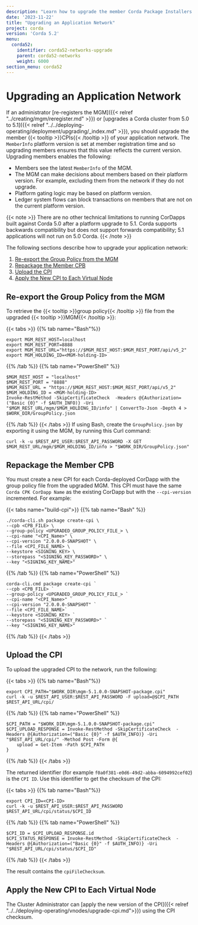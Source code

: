 ```yaml
---
description: "Learn how to upgrade the member Corda Package Installers (CPIs) of your application network if an administrator upgrades the Corda cluster from 5.0 to 5.1."
date: '2023-11-22'
title: "Upgrading an Application Network"
project: corda
version: 'Corda 5.2'
menu:
  corda52:
    identifier: corda52-networks-upgrade
    parent: corda52-networks
    weight: 6000
section_menu: corda52
---
```


# Upgrading an Application Network

If an administrator [re-registers the MGM]({{< relref "../creating/mgm/reregister.md" >}}) or [upgrades a Corda cluster from 5.0 to 5.1]({{< relref "../../deploying-operating/deployment/upgrading/_index.md" >}}), you should upgrade the member {{< tooltip >}}CPIs{{< /tooltip >}} of your application network. The `MemberInfo` platform version is set at member registration time and so upgrading members ensures that this value reflects the current version. Upgrading members enables the following:

* Members see the latest `MemberInfo` of the MGM.
* The MGM can make decisions about members based on their platform version. For example, excluding them from the network if they do not upgrade.
* Platform gating logic may be based on platform version.
* Ledger system flows can block transactions on members that are not on the current platform version.

{{< note >}}
There are no other technical limitations to running CorDapps built against Corda 5.0 after a platform upgrade to 5.1. Corda supports backwards compatibility but does not support forwards compatibility; 5.1 applications will not run on 5.0 Corda.
{{< /note >}}

The following sections describe how to upgrade your application network:

1. [Re-export the Group Policy from the MGM](#re-export-the-group-policy-from-the-mgm)
2. [Repackage the Member CPB](#repackage-the-member-cpb)
3. [Upload the CPI](#upload-the-cpi)
4. [Apply the New CPI to Each Virtual Node](#apply-the-new-cpi-to-each-virtual-node)

## Re-export the Group Policy from the MGM

To retrieve the {{< tooltip >}}group policy{{< /tooltip >}} file from the upgraded {{< tooltip >}}MGM{{< /tooltip >}}:

   {{< tabs >}}
   {{% tab name="Bash"%}}
   ```shell
   export MGM_REST_HOST=localhost
   export MGM_REST_PORT=8888
   export MGM_REST_URL="https://$MGM_REST_HOST:$MGM_REST_PORT/api/v5_2"
   export MGM_HOLDING_ID=<MGM-holding-ID>
   ```
   {{% /tab %}}
   {{% tab name="PowerShell" %}}
   ```shell
   $MGM_REST_HOST = "localhost"
   $MGM_REST_PORT = "8888"
   $MGM_REST_URL = "https://$MGM_REST_HOST:$MGM_REST_PORT/api/v5_2"
   $MGM_HOLDING_ID = <MGM-holding-ID>
   Invoke-RestMethod -SkipCertificateCheck  -Headers @{Authorization=("Basic {0}" -f $AUTH_INFO)} -Uri "$MGM_REST_URL/mgm/$MGM_HOLDING_ID/info" | ConvertTo-Json -Depth 4 > $WORK_DIR/GroupPolicy.json
   ```
   {{% /tab %}}
   {{< /tabs >}}
   If using Bash, create the `GroupPolicy.json` by exporting it using the MGM, by running this Curl command:
   ```shell
   curl -k -u $REST_API_USER:$REST_API_PASSWORD -X GET $MGM_REST_URL/mgm/$MGM_HOLDING_ID/info > "$WORK_DIR/GroupPolicy.json"
   ```

## Repackage the Member CPB

You must create a new CPI for each Corda-deployed CorDapp with the group policy file from the upgraded MGM. This CPI must have the same `Corda CPK CorDapp Name` as the existing CorDapp but with the `--cpi-version` incremented. For example:

{{< tabs name="build-cpi">}}
{{% tab name="Bash" %}}
```shell
./corda-cli.sh package create-cpi \
--cpb <CPB_FILE> \
--group-policy <UPGRADED_GROUP_POLICY_FILE_> \
--cpi-name "<CPI_Name>" \
--cpi-version "2.0.0.0-SNAPSHOT" \
--file <CPI_FILE_NAME> \
--keystore <SIGNING_KEY> \
--storepass "<SIGNING_KEY_PASSWORD>" \
--key "<SIGNING_KEY_NAME>"
```
{{% /tab %}}
{{% tab name="PowerShell" %}}
```shell
corda-cli.cmd package create-cpi `
--cpb <CPB_FILE> `
--group-policy <UPGRADED_GROUP_POLICY_FILE_> `
--cpi-name "<CPI_Name>" `
--cpi-version "2.0.0.0-SNAPSHOT" `
--file <CPI_FILE_NAME>`
--keystore <SIGNING_KEY> `
--storepass "<SIGNING_KEY_PASSWORD>" `
--key "<SIGNING_KEY_NAME>"
```
{{% /tab %}}
{{< /tabs >}}

## Upload the CPI

To upload the upgraded CPI to the network, run the following:

{{< tabs >}}
{{% tab name="Bash"%}}
```shell
export CPI_PATH="$WORK_DIR\mgm-5.1.0.0-SNAPSHOT-package.cpi"
curl -k -u $REST_API_USER:$REST_API_PASSWORD -F upload=@$CPI_PATH $REST_API_URL/cpi/
```
{{% /tab %}}
{{% tab name="PowerShell" %}}
```shell
$CPI_PATH = "$WORK_DIR\mgm-5.1.0.0-SNAPSHOT-package.cpi"
$CPI_UPLOAD_RESPONSE = Invoke-RestMethod -SkipCertificateCheck  -Headers @{Authorization=("Basic {0}" -f $AUTH_INFO)} -Uri "$REST_API_URL/cpi/" -Method Post -Form @{
    upload = Get-Item -Path $CPI_PATH
}
```
{{% /tab %}}
{{< /tabs >}}

The returned identifier (for example `f0a0f381-e0d6-49d2-abba-6094992cef02`) is the `CPI ID`.
Use this identifier to get the checksum of the CPI:

{{< tabs >}}
{{% tab name="Bash"%}}
```shell
export CPI_ID=<CPI-ID>
curl -k -u $REST_API_USER:$REST_API_PASSWORD $REST_API_URL/cpi/status/$CPI_ID
```
{{% /tab %}}
{{% tab name="PowerShell" %}}
```shell
$CPI_ID = $CPI_UPLOAD_RESPONSE.id
$CPI_STATUS_RESPONSE = Invoke-RestMethod -SkipCertificateCheck  -Headers @{Authorization=("Basic {0}" -f $AUTH_INFO)} -Uri "$REST_API_URL/cpi/status/$CPI_ID"
```
{{% /tab %}}
{{< /tabs >}}

The result contains the `cpiFileChecksum`.

## Apply the New CPI to Each Virtual Node

The Cluster Administrator can [apply the new version of the CPI]({{< relref "../../deploying-operating/vnodes/upgrade-cpi.md">}}) using the CPI checksum.
